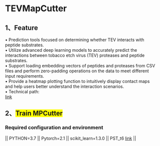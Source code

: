 # TEVMapCutter
## 1、Feature
• Prediction tools focused on determining whether TEV interacts with peptide substrates.<br>
• Utilize advanced deep learning models to accurately predict the interactions between tobacco etch virus (TEV) proteases and peptide substrates.<br>
• Support loading embedding vectors of peptides and proteases from CSV files and perform zero-padding operations on the data to meet different input requirements.<br>
• Provide a heatmap plotting function to intuitively display contact maps and help users better understand the interaction scenarios.<br>
• Technical path:<br>
 [link]([https://datashare.biochem.mpg.de/s/ac9ufZ0NB2IrkZL](https://github.com/2053798680wang/TEVMapCutter/blob/main/%E5%85%A8%E6%96%87%E6%A1%86%E6%9E%B6.png))


## 2、<span style="background-color: yellow;">Train MPCutter</span> 
### Required configuration and environment
||   PYTHON=3.7   ||   Pytorch=2.1   ||   scikit_learn=1.3.0   ||   PST_t6  [link](https://datashare.biochem.mpg.de/s/ac9ufZ0NB2IrkZL)   ||	<br><br>
